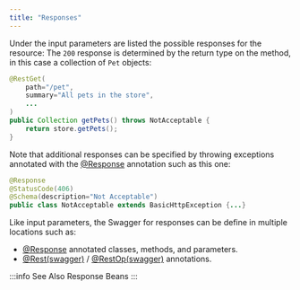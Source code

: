 ```yaml
---
title: "Responses"
---
```


Under the input parameters are listed the possible responses for the resource:
The `200` response is determined by the return type on the method, in this case a collection of `Pet` objects:

```java
@RestGet(
    path="/pet",
    summary="All pets in the store",
    ...
)
public Collection getPets() throws NotAcceptable {
    return store.getPets();
}
```


Note that additional responses can be specified by throwing exceptions annotated with the [@Response](../apidocs/org/apache/juneau/http/annotation/Response.html) annotation such
as this one:

```java
@Response
@StatusCode(406)
@Schema(description="Not Acceptable")
public class NotAcceptable extends BasicHttpException {...}
```


Like input parameters, the Swagger for responses can be define in multiple locations such as:
- [@Response](../apidocs/org/apache/juneau/http/annotation/Response.html) annotated classes, methods, and parameters.
- [@Rest(swagger)](../apidocs/org/apache/juneau/rest/annotation/Rest.html#swagger()) / [@RestOp(swagger)](../apidocs/org/apache/juneau/rest/annotation/RestOp.html#swagger()) annotations.


:::info See Also
Response Beans
:::
